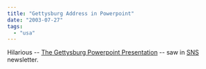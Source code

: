 ```yaml
---
title: "Gettysburg Address in Powerpoint"
date: "2003-07-27"
tags: 
  - "usa"
---
```


Hilarious -- [The Gettysburg Powerpoint Presentation](http://www.norvig.com/Gettysburg/index.htm "The Gettysburg Powerpoint Presentation") -- saw in [SNS](http://www.tapsns.com/) newsletter.
